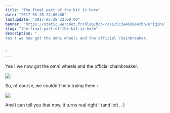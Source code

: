 ```yaml
---
title: "The final part of the kit is here"
date: "2017-05-28 22:00:00"
lastupdate: "2017-05-28 22:00:00"
banner: "https://static.werobot.fr/blog/bob-ross/5c3e4698e43bb/original.jpg"
slug: "the-final-part-of-the-kit-is-here"
description: " 
Yes ! we now got the omni wheels and the official chainbreaker.


"
---
```

Yes ! we now got the omni wheels and the official chainbreaker.

![](https://static.werobot.fr/blog/bob-ross/5c3e4698e43bb/50.jpg)

So, of course, we couldn't help trying them :

![](https://static.werobot.fr/blog/bob-ross/5c3e4698e43bb/50.jpg)

And i can tell you that now, it turns real right ! (and left .. )
    